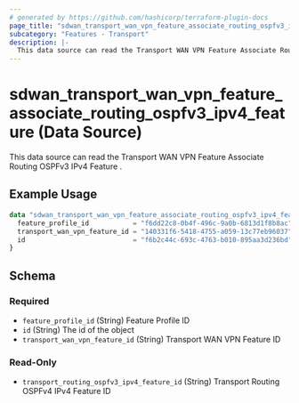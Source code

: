 ```yaml
---
# generated by https://github.com/hashicorp/terraform-plugin-docs
page_title: "sdwan_transport_wan_vpn_feature_associate_routing_ospfv3_ipv4_feature Data Source - terraform-provider-sdwan"
subcategory: "Features - Transport"
description: |-
  This data source can read the Transport WAN VPN Feature Associate Routing OSPFv3 IPv4 Feature .
---
```


# sdwan_transport_wan_vpn_feature_associate_routing_ospfv3_ipv4_feature (Data Source)

This data source can read the Transport WAN VPN Feature Associate Routing OSPFv3 IPv4 Feature .

## Example Usage

```terraform
data "sdwan_transport_wan_vpn_feature_associate_routing_ospfv3_ipv4_feature" "example" {
  feature_profile_id           = "f6dd22c8-0b4f-496c-9a0b-6813d1f8b8ac"
  transport_wan_vpn_feature_id = "140331f6-5418-4755-a059-13c77eb96037"
  id                           = "f6b2c44c-693c-4763-b010-895aa3d236bd"
}
```

<!-- schema generated by tfplugindocs -->
## Schema

### Required

- `feature_profile_id` (String) Feature Profile ID
- `id` (String) The id of the object
- `transport_wan_vpn_feature_id` (String) Transport WAN VPN Feature ID

### Read-Only

- `transport_routing_ospfv3_ipv4_feature_id` (String) Transport Routing OSPFv4 IPv4 Feature ID
